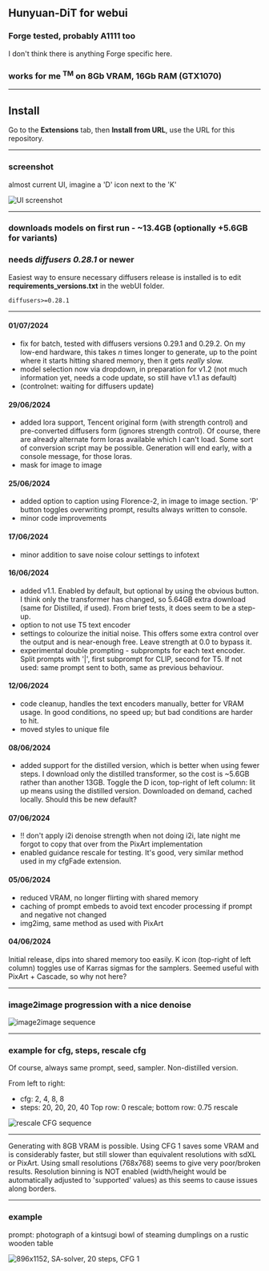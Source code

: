 ## Hunyuan-DiT for webui ##
### Forge tested, probably A1111 too ###
I don't think there is anything Forge specific here.
### works for me <sup>TM</sup> on 8Gb VRAM, 16Gb RAM (GTX1070) ###

---
## Install ##
Go to the **Extensions** tab, then **Install from URL**, use the URL for this repository.

---
### screenshot ###
almost current UI, imagine a 'D' icon next to the 'K'

![](screenshot.png "UI screenshot")


---
### downloads models on first run - ~13.4GB (optionally +5.6GB for variants) ###
### needs *diffusers 0.28.1* or newer ###

Easiest way to ensure necessary diffusers release is installed is to edit **requirements_versions.txt** in the webUI folder.
```
diffusers>=0.28.1
```

---
#### 01/07/2024 ####
* fix for batch, tested with diffusers versions 0.29.1 and 0.29.2. On my low-end hardware, this takes *n* times longer to generate, up to the point where it starts hitting shared memory, then it gets *really* slow.
* model selection now via dropdown, in preparation for v1.2 (not much information yet, needs a code update, so still have v1.1 as default)
* (controlnet: waiting for diffusers update)

#### 29/06/2024 ####
* added lora support, Tencent original form (with strength control) and pre-converted diffusers form (ignores strength control). Of course, there are already alternate form loras available which I can't load. Some sort of conversion script may be possible. Generation will end early, with a console message, for those loras.
* mask for image to image

#### 25/06/2024 ####
* added option to caption using Florence-2, in image to image section. 'P' button toggles overwriting prompt, results always written to console.
* minor code improvements

#### 17/06/2024 ####
* minor addition to save noise colour settings to infotext

#### 16/06/2024 ####
* added v1.1. Enabled by default, but optional by using the obvious button. I think only the transformer has changed, so 5.64GB extra download (same for Distilled, if used). From brief tests, it does seem to be a step-up.
* option to not use T5 text encoder
* settings to colourize the initial noise. This offers some extra control over the output and is near-enough free. Leave strength at 0.0 to bypass it.
* experimental double prompting - subprompts for each text encoder. Split prompts with '|', first subprompt for CLIP, second for T5. If not used: same prompt sent to both, same as previous behaviour.

#### 12/06/2024 ####
* code cleanup, handles the text encoders manually, better for VRAM usage. In good conditions, no speed up; but bad conditions are harder to hit.
* moved styles to unique file

#### 08/06/2024 ####
* added support for the distilled version, which is better when using fewer steps. I download only the distilled transformer, so the cost is ~5.6GB rather than another 13GB. Toggle the D icon, top-right of left column: lit up means using the distilled version. Downloaded on demand, cached locally. Should this be new default?

#### 07/06/2024 ####
* !! don't apply i2i denoise strength when not doing i2i, late night me forgot to copy that over from the PixArt implementation
* enabled guidance rescale for testing. It's good, very similar method used in my cfgFade extension.

#### 05/06/2024 ####
* reduced VRAM, no longer flirting with shared memory
* caching of prompt embeds to avoid text encoder processing if prompt and negative not changed
* img2img, same method as used with PixArt

#### 04/06/2024 ####
Initial release, dips into shared memory too easily. K icon (top-right of left column) toggles use of Karras sigmas for the samplers. Seemed useful with PixArt + Cascade, so why not here?

---
### image2image progression with a nice denoise ###

![](i2i.png "image2image sequence")

---
### example for cfg, steps, rescale cfg ###
Of course, always same prompt, seed, sampler. Non-distilled version.

From left to right:
* cfg: 2, 4, 8, 8
* steps: 20, 20, 20, 40
Top row: 0 rescale; bottom row: 0.75 rescale

![](rescale.png "rescale CFG sequence")

---
Generating with 8GB VRAM is possible. Using CFG 1 saves some VRAM and is considerably faster, but still slower than equivalent resolutions with sdXL or PixArt. Using small resolutions (768x768) seems to give very poor/broken results. Resolution binning is NOT enabled (width/height would be automatically adjusted to 'supported' values) as this seems to cause issues along borders.

---

### example ###
prompt: photograph of a kintsugi bowl of steaming dumplings on a rustic wooden table

![](example.png "896x1152, SA-solver, 20 steps, CFG 1")
